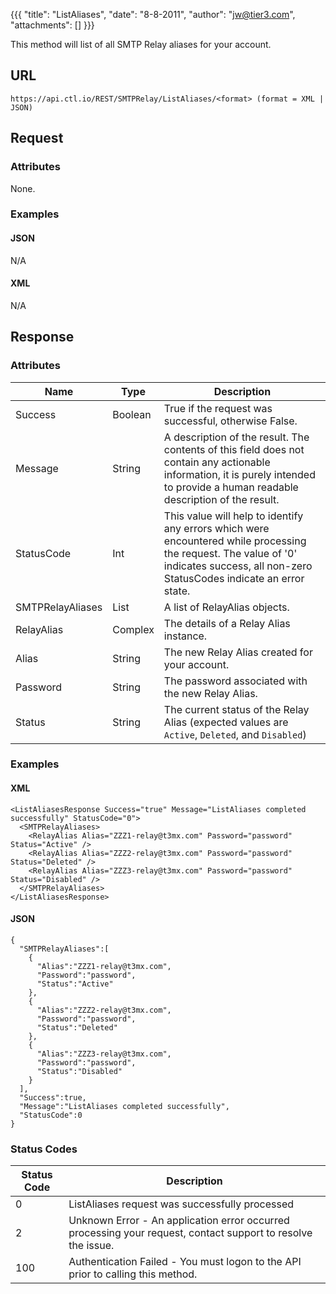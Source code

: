 {{{
  "title": "ListAliases",
  "date": "8-8-2011",
  "author": "jw@tier3.com",
  "attachments": []
}}}


This method will list of all SMTP Relay aliases for your account.

## URL

    https://api.ctl.io/REST/SMTPRelay/ListAliases/<format> (format = XML | JSON)

## Request

### Attributes

None.

### Examples

#### JSON

N/A

#### XML

N/A

## Response

### Attributes

| Name | Type | Description |
| --- | --- | --- |
| Success | Boolean | True if the request was successful, otherwise False. |
| Message | String | A description of the result. The contents of this field does not contain any actionable information, it is purely intended to provide a human readable description of the result. |
| StatusCode | Int | This value will help to identify any errors which were encountered while processing the request. The value of '0' indicates success, all non-zero StatusCodes indicate an error state. |
| SMTPRelayAliases | List | A list of RelayAlias objects. |
| RelayAlias | Complex | The details of a Relay Alias instance. |
| Alias | String | The new Relay Alias created for your account. |
| Password | String | The password associated with the new Relay Alias. |
| Status | String | The current status of the Relay Alias (expected values are `Active`, `Deleted`, and `Disabled`) |

### Examples

#### XML

    <ListAliasesResponse Success="true" Message="ListAliases completed successfully" StatusCode="0">
      <SMTPRelayAliases>
        <RelayAlias Alias="ZZZ1-relay@t3mx.com" Password="password" Status="Active" />
        <RelayAlias Alias="ZZZ2-relay@t3mx.com" Password="password" Status="Deleted" />
        <RelayAlias Alias="ZZZ3-relay@t3mx.com" Password="password" Status="Disabled" />
      </SMTPRelayAliases>
    </ListAliasesResponse>

#### JSON

    {
      "SMTPRelayAliases":[
        {
          "Alias":"ZZZ1-relay@t3mx.com",
          "Password":"password",
          "Status":"Active"
        },
        {
          "Alias":"ZZZ2-relay@t3mx.com",
          "Password":"password",
          "Status":"Deleted"
        },
        {
          "Alias":"ZZZ3-relay@t3mx.com",
          "Password":"password",
          "Status":"Disabled"
        }
      ],
      "Success":true,
      "Message":"ListAliases completed successfully",
      "StatusCode":0
    }

### Status Codes

| Status Code | Description |
| --- | --- |
| 0 | ListAliases request was successfully processed |
| 2 | Unknown Error - An application error occurred processing your request, contact support to resolve the issue. |
| 100 | Authentication Failed - You must logon to the API prior to calling this method. |

